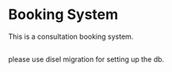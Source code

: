 # Booking System

This is a consultation booking system.

##

please use disel migration for setting up the db.
